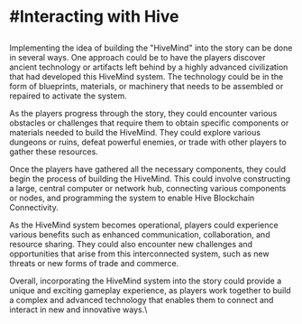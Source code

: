 # #Interacting with Hive

##

Implementing the idea of building the "HiveMind" into the story can be done in several ways. One approach could be to have the players discover ancient technology or artifacts left behind by a highly advanced civilization that had developed this HiveMind system. The technology could be in the form of blueprints, materials, or machinery that needs to be assembled or repaired to activate the system.

As the players progress through the story, they could encounter various obstacles or challenges that require them to obtain specific components or materials needed to build the HiveMind. They could explore various dungeons or ruins, defeat powerful enemies, or trade with other players to gather these resources.

Once the players have gathered all the necessary components, they could begin the process of building the HiveMind. This could involve constructing a large, central computer or network hub, connecting various components or nodes, and programming the system to enable Hive Blockchain Connectivity.

As the HiveMind system becomes operational, players could experience various benefits such as enhanced communication, collaboration, and resource sharing. They could also encounter new challenges and opportunities that arise from this interconnected system, such as new threats or new forms of trade and commerce.

Overall, incorporating the HiveMind system into the story could provide a unique and exciting gameplay experience, as players work together to build a complex and advanced technology that enables them to connect and interact in new and innovative ways.\
